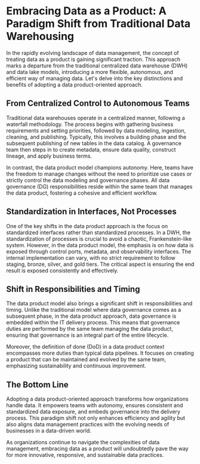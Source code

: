 
# Embracing Data as a Product: A Paradigm Shift from Traditional Data Warehousing

In the rapidly evolving landscape of data management, the concept of treating data as a product is gaining significant traction. This approach marks a departure from the traditional centralized data warehouse (DWH) and data lake models, introducing a more flexible, autonomous, and efficient way of managing data. Let's delve into the key distinctions and benefits of adopting a data product-oriented approach.

## From Centralized Control to Autonomous Teams

Traditional data warehouses operate in a centralized manner, following a waterfall methodology. The process begins with gathering business requirements and setting priorities, followed by data modeling, ingestion, cleaning, and publishing. Typically, this involves a building phase and the subsequent publishing of new tables in the data catalog. A governance team then steps in to create metadata, ensure data quality, construct lineage, and apply business terms.

In contrast, the data product model champions autonomy. Here, teams have the freedom to manage changes without the need to prioritize use cases or strictly control the data modeling and governance phases. All data governance (DG) responsibilities reside within the same team that manages the data product, fostering a cohesive and efficient workflow.

## Standardization in Interfaces, Not Processes

One of the key shifts in the data product approach is the focus on standardized interfaces rather than standardized processes. In a DWH, the standardization of processes is crucial to avoid a chaotic, Frankenstein-like system. However, in the data product model, the emphasis is on how data is exposed through control ports, metadata, and observability interfaces. The internal implementation can vary, with no strict requirement to follow staging, bronze, silver, and gold tiers. The critical aspect is ensuring the end result is exposed consistently and effectively.

## Shift in Responsibilities and Timing

The data product model also brings a significant shift in responsibilities and timing. Unlike the traditional model where data governance comes as a subsequent phase, in the data product approach, data governance is embedded within the IT delivery process. This means that governance duties are performed by the same team managing the data product, ensuring that governance is an integral part of the entire lifecycle.

Moreover, the definition of done (DoD) in a data product context encompasses more duties than typical data pipelines. It focuses on creating a product that can be maintained and evolved by the same team, emphasizing sustainability and continuous improvement.

## The Bottom Line

Adopting a data product-oriented approach transforms how organizations handle data. It empowers teams with autonomy, ensures consistent and standardized data exposure, and embeds governance into the delivery process. This paradigm shift not only enhances efficiency and agility but also aligns data management practices with the evolving needs of businesses in a data-driven world.

As organizations continue to navigate the complexities of data management, embracing data as a product will undoubtedly pave the way for more innovative, responsive, and sustainable data practices.
